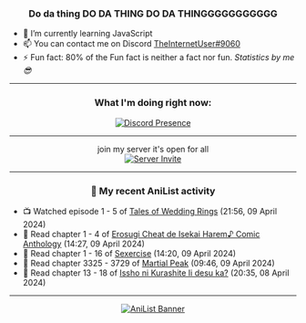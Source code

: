 <div align="center">

### Do da thing DO DA THING DO DA THINGGGGGGGGGGG
</div>

- 🌱 I’m currently learning JavaScript
- 📫 You can contact me on Discord [TheInternetUser#9060](https://discord.com/users/534117072796385300)
- ⚡ Fun fact: 80% of the Fun fact is neither a fact nor fun. _Statistics by me 😎_
<hr>

<div align="center">

### What I'm doing right now:
[![Discord Presence](https://lanyard.cnrad.dev/api/534117072796385300)](https://discord.com/users/534117072796385300)
<hr>

join my server it's open for all <br>
[![Server Invite](https://invidget.switchblade.xyz/bfYgVHxrSs)](https://discord.gg/bfYgVHxrSs)

<hr>
  
### 🌸 My recent AniList activity

</div>

<!-- ANILIST_ACTIVITY:start -->

-   📺 Watched episode 1 - 5 of [Tales of Wedding Rings](https://anilist.co/anime/160389) (21:56, 09 April 2024)
-   📖 Read chapter 1 - 4 of [Erosugi Cheat de Isekai Harem♪ Comic Anthology](https://anilist.co/manga/174175) (14:27, 09 April 2024)
-   📖 Read chapter 1 - 16 of [Sexercise](https://anilist.co/manga/116774) (14:20, 09 April 2024)
-   📖 Read chapter 3325 - 3729 of [Martial Peak](https://anilist.co/manga/104494) (09:46, 09 April 2024)
-   📖 Read chapter 13 - 18 of [Issho ni Kurashite Ii desu ka?](https://anilist.co/manga/159549) (20:35, 08 April 2024)

<!-- ANILIST_ACTIVITY:end -->
<hr>

<div align="center">

[![AniList Banner](https://img.anili.st/User/929966)](https://anilist.co/user/TheInternetUser)

<!-- ![Profile views](https://gpvc.arturio.dev/TheInternetUse7) Since 2023-01-09 -->
<br>


</div>
